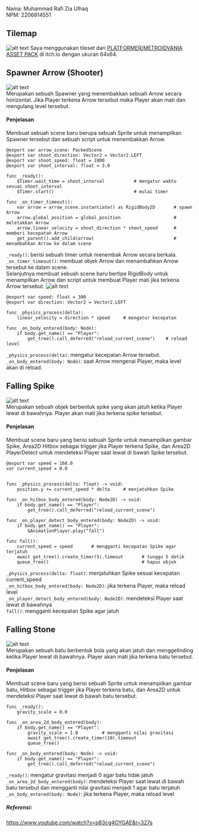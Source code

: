 Nama: Muhammad Rafi Zia Ulhaq<br>
NPM: 2206814551<br>

## Tilemap

![alt text](https://github.com/rafizia/tutorial-4-gamedev/blob/main/image/tilemap.png?raw=true)
Saya menggunakan tileset dari [PLATFORMER/METROIDVANIA ASSET PACK](https://o-lobster.itch.io/platformmetroidvania-pixel-art-asset-pack) di itch.io dengan ukuran 64x64.

## Spawner Arrow (Shooter)
![alt text](https://github.com/rafizia/tutorial-4-gamedev/blob/main/image/shooter.png?raw=true)<br>
Merupakan sebuah Spawner yang menembakkan sebuah Arrow secara horizontal. Jika Player terkena Arrow tersebut maka Player akan mati dan mengulang level tersebut.
#### Penjelasan
Membuat sebuah scene baru berupa sebuah Sprite untuk menampilkan Spawner tersebut dan sebuah script untuk menembakkan Arrow.
```
@export var arrow_scene: PackedScene
@export var shoot_direction: Vector2 = Vector2.LEFT
@export var shoot_speed: float = 1000
@export var shoot_interval: float = 3.0

func _ready():
	$Timer.wait_time = shoot_interval           # mengatur waktu sesuai shoot_interval
	$Timer.start()                              # mulai timer

func _on_timer_timeout():
	var arrow = arrow_scene.instantiate() as RigidBody2D       # spawn Arrow
	arrow.global_position = global_position                    # meletakkan Arrow
	arrow.linear_velocity = shoot_direction * shoot_speed      # memberi kecepatan Arrow
	get_parent().add_child(arrow)                              # menambahkan Arrow ke dalam scene
```
`_ready()`: berisi sebuah timer untuk menembak Arrow secara berkala.<br>
`_on_timer_timeout()`: membuat objek Arrow dan menambahkan Arrow tersebut ke dalam scene.<br>
Selanjutnya membuat sebuah scene baru bertipe RigidBody untuk menampilkan Arrow dan script untuk membuat Player mati jika terkena Arrow tersebut.
![alt text](https://github.com/rafizia/tutorial-4-gamedev/blob/main/image/arrow.png?raw=true)<br>
```
@export var speed: float = 300
@export var direction: Vector2 = Vector2.LEFT

func _physics_process(delta):
	linear_velocity = direction * speed     # mengatur kecepatan

func _on_body_entered(body: Node):
	if body.get_name() == "Player":
		get_tree().call_deferred("reload_current_scene")    # reload level
```
`_physics_process(delta)`: mengatur kecepatan Arrow tersebut.<br>
`_on_body_entered(body: Node)`: saat Arrow mengenai Player, maka level akan di reload.

## Falling Spike
![alt text](https://github.com/rafizia/tutorial-4-gamedev/blob/main/image/spike.png?raw=true)<br>
Merupakan sebuah objek berbentuk spike yang akan jatuh ketika Player lewat di bawahnya. Player akan mati jika terkena spike tersebut.
#### Penjelasan
Membuat scene baru yang berisi sebuah Sprite untuk menampilkan gambar Spike, Area2D Hitbox sebagai trigger jika Player terkena Spike, dan Area2D PlayerDetect untuk mendeteksi Player saat lewat di bawah Spike tersebut.
```
@export var speed = 160.0
var current_speed = 0.0


func _physics_process(delta: float) -> void:
	position.y += current_speed * delta     # menjatuhkan Spike

func _on_hitbox_body_entered(body: Node2D) -> void:
	if body.get_name() == "Player":        
		get_tree().call_deferred("reload_current_scene")
	
func _on_player_detect_body_entered(body: Node2D) -> void:
	if body.get_name() == "Player": 
		$AnimationPlayer.play("fall")
		
func fall():
	current_speed = speed       # mengganti kecepatan Spike agar terjatuh
	await get_tree().create_timer(5).timeout       # tunggu 5 detik
	queue_free()                                   # hapus objek
```
`_physics_process(delta: float)`: menjatuhkan Spike sesuai kecepatan current_speed<br>
`_on_hitbox_body_entered(body: Node2D)`: jika terkena Player, maka reload level<br>
`_on_player_detect_body_entered(body: Node2D)`: mendeteksi Player saat lewat di bawahnya<br>
`fall()`: mengganti kecepatan Spike agar jatuh

## Falling Stone
![alt text](https://github.com/rafizia/tutorial-4-gamedev/blob/main/image/stone.png?raw=true)<br>
Merupakan sebuah batu berbentuk bola yang akan jatuh dan menggelinding ketika Player lewat di bawahnya. Player akan mati jika terkena batu tersebut.
#### Penjelasan
Membuat scene baru yang berisi sebuah Sprite untuk menampilkan gambar batu, Hitbox sebagai trigger jika Player terkena batu, dan Area2D untuk mendeteksi Player saat lewat di bawah batu tersebut.
```
func _ready():
	gravity_scale = 0.0
	
func _on_area_2d_body_entered(body):
	if body.get_name() == "Player":
		gravity_scale = 1.0         # mengganti nilai gravitasi
		await get_tree().create_timer(10).timeout
		queue_free()

func _on_body_entered(body: Node) -> void:
	if body.get_name() == "Player":
		get_tree().call_deferred("reload_current_scene")
```
`_ready()`: mengatur gravitasi menjadi 0 agar batu tidak jatuh<br>
`_on_area_2d_body_entered(body)`: mendeteksi Player saat lewat di bawah batu tersebut dan mengganti nilai gravitasi menjadi 1 agar batu terjatuh<br>
`_on_body_entered(body: Node)`: jika terkena Player, maka reload level


##### Referensi:
https://www.youtube.com/watch?v=p83cg4OYGAE&t=327s<br>
